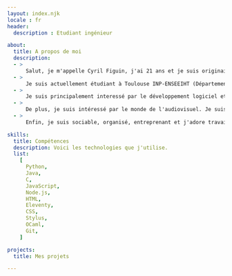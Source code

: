 ```yaml
---
layout: index.njk
locale : fr
header:
  description : Etudiant ingénieur

about:
  title: A propos de moi
  description:
  - >
      Salut, je m'appelle Cyril Figuin, j'ai 21 ans et je suis originaire de l'Ile de la Réunion.
  - >
      Je suis actuellement étudiant à Toulouse INP-ENSEEIHT (Département Sciences du Numérique - Majeure Sciences et Ingénierie du Logiciel)
  - >
      Je suis principalement interessé par le développement logiciel et web. Je me suis donc formé personnellement au développement web par exemple.      
  - >
      De plus, je suis intéressé par le monde de l'audiovisuel. Je suis donc très investi dans l'association vidéo de mon école : TVn7, dont je suis président depuis mai 2020.
  - >
      Enfin, je suis sociable, organisé, entreprenant et j'adore travailler en équipe.

skills:
  title: Compétences
  description: Voici les technologies que j'utilise.
  list:
    [
      Python,
      Java,
      C,
      JavaScript,
      Node.js,
      HTML,
      Eleventy,
      CSS,
      Stylus,
      OCaml,
      Git,
    ]

projects:
  title: Mes projets

---
```

